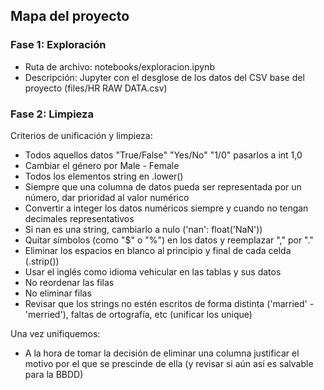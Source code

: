 ## Mapa del proyecto

### Fase 1: Exploración
- Ruta de archivo: notebooks/exploracion.ipynb
- Descripción: Jupyter con el desglose de los datos del CSV base del proyecto (files/HR RAW DATA.csv)


### Fase 2: Limpieza
Criterios de unificación y limpieza:
- Todos aquellos datos "True/False" "Yes/No" "1/0" pasarlos a int 1,0
- Cambiar el género por Male - Female
- Todos los elementos string en .lower()
- Siempre que una columna de datos pueda ser representada por un número, dar prioridad al valor numérico
- Convertir a integer los datos numéricos siempre y cuando no tengan decimales representativos
- Si nan es una string, cambiarlo a nulo ('nan': float('NaN'))
- Quitar símbolos (como "$" o "%") en los datos y reemplazar "," por "."
- Eliminar los espacios en blanco al principio y final de cada celda (.strip())
- Usar el inglés como idioma vehicular en las tablas y sus datos
- No reordenar las filas
- No eliminar filas
- Revisar que los strings no estén escritos de forma distinta ('married' - 'merried'), faltas de ortografía, etc (unificar los unique)

Una vez unifiquemos:
- A la hora de tomar la decisión de eliminar una columna justificar el motivo por el que se prescinde de ella (y revisar si aún así es salvable para la BBDD)
